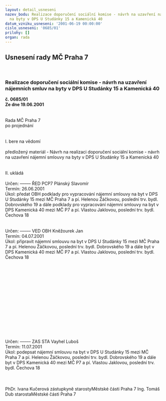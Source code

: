 ```yaml
---
layout: detail_usneseni
nazev_bodu: Realizace doporučení sociální komise - návrh na uzavření nájemních smluv
  na byty v DPS U Studánky 15 a Kamenická 40
datum_vzniku_usneseni: '2001-06-19 00:00:00'
cislo_usneseni: '0685/01'
prilohy: []
organ: rada
---
```

<div id="ucUsn_pList" class="usn">
	<span><h2>Usnesení rady MČ Praha 7 </h2>
<br></span><div class="standBody">
<span><h3>Realizace doporučení sociální komise - návrh na uzavření nájemních smluv na byty v DPS U Studánky 15 a Kamenická 40</h3></span><div class="center">
		<strong>č. 0685/01</strong><br>
	</div>
<div class="center">
		<strong>Ze dne 19.06.2001</strong><br><br>
	</div>
<br>Rada MČ Praha 7<br>po projednání<br><br><br>I.	bere na vědomí<br><br> předložený materiál - Návrh na realizaci doporučení sociální komise - návrh na uzavření nájemní smlouvy na byty v DPS U Studánky 15 a Kamenická 40<br><br><br>II.	ukládá <br><br> Určen:	–––––	ŘED PCP7 Plánský Slavomír<br>Termín: 26.06.2001<br>Úkol:	předat OBH podklady pro vypracování nájemní smlouvy na byt v DPS U Studánky 15 mezi MČ Praha 7 a pí. Helenou Žáčkovou, poslední trv. bydl. Dobrovského 19 a dále podklady pro vypracování nájemní smlouvy  na byt v DPS Kamenická 40 mezi MČ P7 a pí. Vlastou Jaklovou, poslední trv. bydl. Čechova 18<br> <br><br> Určen:	–––––	VED OBH Kněžourek Jan<br>Termín: 04.07.2001<br>Úkol:	připravit nájemní smlouvu na  byt v DPS U Studánky 15 mezi MČ Praha 7 a pí. Helenou Žáčkovou, poslední trv. bydl. Dobrovského 19 a dále byt v DPS Kamenická 40 mezi      MČ P7 a pí. Vlastou Jaklovou, poslední trv. bydl. Čechova 18 <br> <br><br><br><br><br><br><br><br><br><br><br><br><br><br><br> Určen:	–––––	ZAS STA Vayhel Luboš<br>Termín: 11.07.2001<br>Úkol:	podepsat nájemní smlouvu na  byt v DPS U Studánky 15 mezi MČ Praha 7 a pí. Helenou Žáčkovou, poslední trv. bydl. Dobrovského 19 a dále byt v DPS Kamenická 40 mezi      MČ P7 a pí. Vlastou Jaklovou, poslední trv. bydl. Čechova 18 <br> <br><br> 	<br>PhDr. Ivana Kučerová zástupkyně starostyMěstské části Praha 7	Ing. Tomáš Dub starostaMěstské části Praha 7<br>	<br><br>
</div>
</div>